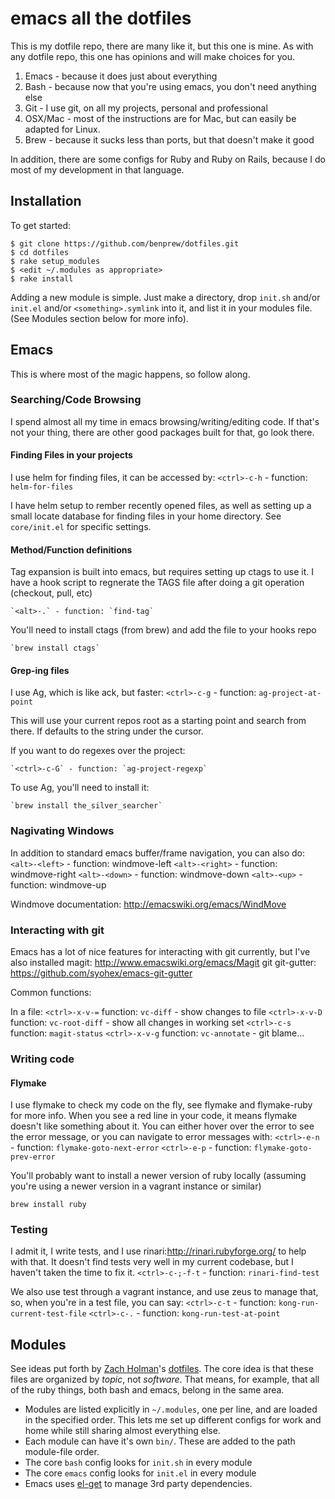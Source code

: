 # emacs all the dotfiles

This is my dotfile repo, there are many like it, but this one is
mine.  As with any dotfile repo, this one has opinions and will make
choices for you.

1. Emacs - because it does just about everything
2. Bash - because now that you're using emacs, you don't need anything
else
3. Git - I use git, on all my projects, personal and professional
4. OSX/Mac - most of the instructions are for Mac, but can easily be
adapted for Linux.
5. Brew - because it sucks less than ports, but that doesn't make it
good

In addition, there are some configs for Ruby and Ruby on Rails,
because I do most of my development in that language.

## Installation

To get started:

```
$ git clone https://github.com/benprew/dotfiles.git
$ cd dotfiles
$ rake setup_modules
$ <edit ~/.modules as appropriate>
$ rake install
```

Adding a new module is simple. Just make a directory, drop `init.sh`
and/or `init.el` and/or `<something>.symlink` into it, and list it in
your modules file. (See Modules section below for more info).

## Emacs

This is where most of the magic happens, so follow along.

### Searching/Code Browsing

I spend almost all my time in emacs browsing/writing/editing code.  If
that's not your thing, there are other good packages built for that,
go look there.

#### Finding Files in your projects

I use helm for finding files, it can be accessed by:
    `<ctrl>-c-h` - function: `helm-for-files`

I have helm setup to rember recently opened files, as well as setting
up a small locate database for finding files in your home
directory. See `core/init.el` for specific settings.

#### Method/Function definitions

Tag expansion is built into emacs, but requires setting up ctags to
use it.  I have a hook script to regnerate the TAGS
file after doing a git operation (checkout, pull, etc)

    `<alt>-.` - function: `find-tag`

You'll need to install ctags (from brew) and add the file to your
hooks repo

    `brew install ctags`

#### Grep-ing files

I use Ag, which is like ack, but faster:
    `<ctrl>-c-g` - function: `ag-project-at-point`

This will use your current repos root as a starting point and search
from there.  If defaults to the string under the cursor.

If you want to do regexes over the project:

    `<ctrl>-c-G` - function: `ag-project-regexp`

To use Ag, you'll need to install it:

    `brew install the_silver_searcher`

### Nagivating Windows

In addition to standard emacs buffer/frame navigation, you can also
do:
    `<alt>-<left>` - function: windmove-left
    `<alt>-<right>` - function: windmove-right
    `<alt>-<down>` - function: windmove-down
    `<alt>-<up>` - function: windmove-up

Windmove documentation: http://emacswiki.org/emacs/WindMove

### Interacting with git

Emacs has a lot of nice features for interacting with git currently,
but I've also installed magit: http://www.emacswiki.org/emacs/Magit
git git-gutter: https://github.com/syohex/emacs-git-gutter

Common functions:

In a file:
    `<ctrl>-x-v-=` function: `vc-diff` - show changes to file
    `<ctrl>-x-v-D` function: `vc-root-diff` - show all changes in
    working set
    `<ctrl>-c-s` function: `magit-status`
    `<ctrl>-x-v-g` function: `vc-annotate` - git blame...

### Writing code

#### Flymake

I use flymake to check my code on the fly, see flymake and
flymake-ruby for more info.  When you see a red line in your code, it
means flymake doesn't like something about it.  You can either hover
over the error to see the error message, or you can navigate to error
messages with:
    `<ctrl>-e-n` - function: `flymake-goto-next-error`
    `<ctrl>-e-p` - function: `flymake-goto-prev-error`

You'll probably want to install a newer version of ruby locally
(assuming you're using a newer version in a vagrant instance or
similar)

`brew install ruby`

### Testing

I admit it, I write tests, and I use
rinari:http://rinari.rubyforge.org/ to help with that.  It doesn't
find tests very well in my current codebase, but I haven't taken the
time to fix it.
    `<ctrl>-c-;-f-t` - function: `rinari-find-test`

We also use test through a vagrant instance, and use zeus to manage
that, so, when you're in a test file, you can say:
    `<ctrl>-c-t` - function: `kong-run-current-test-file`
    `<ctrl>-c-.` - function: `kong-run-test-at-point`

## Modules

See ideas put forth by [Zach Holman](https://github.com/holman)'s
[dotfiles](https://github.com/holman/dotfiles). The core idea is that
these files are organized by *topic*, not *software*. That means, for
example, that all of the ruby things, both bash and emacs, belong in
the same area.

* Modules are listed explicitly in `~/.modules`, one per line, and are
  loaded in the specified order. This lets me set up different configs
  for work and home while still sharing almost everything else.
* Each module can have it's own `bin/`. These are added to the path
  module-file order.
* The core `bash` config looks for `init.sh` in every module
* The core `emacs` config looks for `init.el` in every module
* Emacs uses [el-get](https://github.com/dimitri/el-get) to manage 3rd
  party dependencies.

